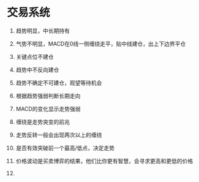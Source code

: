 # 交易系统
1. 趋势明显，中长期持有
1. 气势不明显，MACD在0线一侧缠绕走平，贴中线建仓，出上下边界平仓
1. 关键点位不建仓
1. 趋势中不反向建仓
1. 趋势不确定不可建仓，观望等待机会


1. 根据趋势强弱判断长期走向
1. MACD的变化显示走势强弱
1. 缠绕是走势突变的前兆
1. 走势反转一般会出现两次以上的缠绕
1. 是否有效突破前一个最高/低点，决定走势
1. 价格波动是买卖博弈的结果，他们比你更有智慧，会寻求更高和更低的价格
1. 
